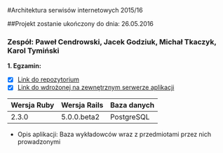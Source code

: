 #Architektura serwisów internetowych 2015/16

##Projekt zostanie ukończony do dnia: 26.05.2016

### Zespół: Paweł Cendrowski, Jacek Godziuk, Michał Tkaczyk, Karol Tymiński

<b>1. Egzamin:</b>
 - [x] [Link do repozytorium](https://github.com/pcendrowski/asi-projekt-egzamin)
 - [x] [Link do wdrożonej na zewnętrznym serwerze aplikacji](https://wykladowcyzespolowy.herokuapp.com/)
 
| Wersja Ruby   | Wersja Rails   | Baza danych |
|------------|---------|-------------|
|    2.3.0   | 5.0.0.beta2  | PostgreSQL  |

- Opis aplikacji: 
Baza wykładowców wraz z przedmiotami przez nich prowadzonymi


